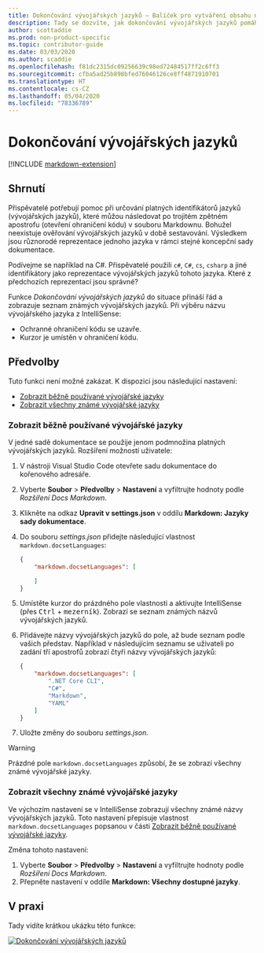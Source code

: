 ```yaml
---
title: Dokončování vývojářských jazyků – Balíček pro vytváření obsahu na webu Docs
description: Tady se dozvíte, jak dokončování vývojářských jazyků pomáhá přispěvatelům v Balíčku pro vytváření obsahu na webu Docs (rozšíření pro Visual Studio Code).
author: scottaddie
ms.prod: non-product-specific
ms.topic: contributor-guide
ms.date: 03/03/2020
ms.author: scaddie
ms.openlocfilehash: f81dc2315dc09256639c98ed72484517ff2c6ff3
ms.sourcegitcommit: cfba5ad25b898bfed76046126ce8ff4871910701
ms.translationtype: HT
ms.contentlocale: cs-CZ
ms.lasthandoff: 05/04/2020
ms.locfileid: "78336789"
---
```

# <a name="dev-lang-completion"></a>Dokončování vývojářských jazyků

[!INCLUDE [markdown-extension](includes/markdown-extension.md)]

## <a name="summary"></a>Shrnutí

Přispěvatelé potřebují pomoc při určování platných identifikátorů jazyků (vývojářských jazyků), které můžou následovat po trojitém zpětném apostrofu (otevření ohraničení kódu) v souboru Markdownu. Bohužel neexistuje ověřování vývojářských jazyků v době sestavování. Výsledkem jsou různorodé reprezentace jednoho jazyka v rámci stejné koncepční sady dokumentace.

Podívejme se například na C#. Přispěvatelé použili `c#`, `C#`, `cs`, `csharp` a jiné identifikátory jako reprezentace vývojářských jazyků tohoto jazyka. Které z předchozích reprezentací jsou správné?

Funkce *Dokončování vývojářských jazyků* do situace přináší řád a zobrazuje seznam známých vývojářských jazyků. Při výběru názvu vývojářského jazyka z IntelliSense:

* Ochranné ohraničení kódu se uzavře.
* Kurzor je umístěn v ohraničení kódu.

## <a name="preferences"></a>Předvolby

Tuto funkci není možné zakázat. K dispozici jsou následující nastavení:

* [Zobrazit běžně používané vývojářské jazyky](#display-commonly-used-dev-langs)
* [Zobrazit všechny známé vývojářské jazyky](#display-all-known-dev-langs)

### <a name="display-commonly-used-dev-langs"></a>Zobrazit běžně používané vývojářské jazyky

V jedné sadě dokumentace se použije jenom podmnožina platných vývojářských jazyků. Rozšíření možností uživatele:

1. V nástroji Visual Studio Code otevřete sadu dokumentace do kořenového adresáře.
1. Vyberte **Soubor** > **Předvolby** > **Nastavení** a vyfiltrujte hodnoty podle *Rozšíření Docs Markdown*.
1. Klikněte na odkaz **Upravit v settings.json** v oddílu **Markdown: Jazyky sady dokumentace**.
1. Do souboru *settings.json* přidejte následující vlastnost `markdown.docsetLanguages`:

    ```json
    {
        "markdown.docsetLanguages": [

        ]
    }
    ```

1. Umístěte kurzor do prázdného pole vlastnosti a aktivujte IntelliSense (přes <kbd>Ctrl</kbd> + <kbd>mezerník</kbd>). Zobrazí se seznam známých názvů vývojářských jazyků.
1. Přidávejte názvy vývojářských jazyků do pole, až bude seznam podle vašich představ. Například v následujícím seznamu se uživateli po zadání tří apostrofů zobrazí čtyři názvy vývojářských jazyků:

    ```json
    {
        "markdown.docsetLanguages": [
            ".NET Core CLI",
            "C#",
            "Markdown",
            "YAML"
        ]
    }
    ```

1. Uložte změny do souboru *settings.json*.

> [!WARNING]
> Prázdné pole `markdown.docsetLanguages` způsobí, že se zobrazí všechny známé vývojářské jazyky.

### <a name="display-all-known-dev-langs"></a>Zobrazit všechny známé vývojářské jazyky

Ve výchozím nastavení se v IntelliSense zobrazují všechny známé názvy vývojářských jazyků. Toto nastavení přepisuje vlastnost `markdown.docsetLanguages` popsanou v části [Zobrazit běžně používané vývojářské jazyky](#display-commonly-used-dev-langs).

Změna tohoto nastavení:

1. Vyberte **Soubor** > **Předvolby** > **Nastavení** a vyfiltrujte hodnoty podle *Rozšíření Docs Markdown*.
1. Přepněte nastavení v oddíle **Markdown: Všechny dostupné jazyky**.

## <a name="in-action"></a>V praxi

Tady vidíte krátkou ukázku této funkce:

[![Dokončování vývojářských jazyků](media/dev-lang-completion.gif)](media/dev-lang-completion.gif#lightbox)
